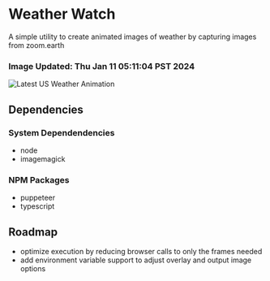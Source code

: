 # Weather Watch

A simple utility to create animated images of weather by capturing images from zoom.earth

### Image Updated: Thu Jan 11 05:11:04 PST 2024

![Latest US Weather Animation](animations/2024-01-11.webp)

## Dependencies
### System Dependendencies
* node
* imagemagick
### NPM Packages
* puppeteer
* typescript

## Roadmap
* optimize execution by reducing browser calls to only the frames needed
* add environment variable support to adjust overlay and output image options
